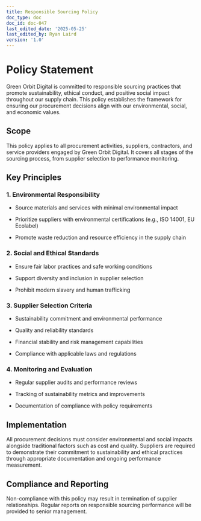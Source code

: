 ```yaml
---
title: Responsible Sourcing Policy
doc_type: doc
doc_id: doc-047
last_edited_date: '2025-05-25'
last_edited_by: Ryan Laird
version: '1.0'
---
```


# Policy Statement

Green Orbit Digital is committed to responsible sourcing practices that promote sustainability, ethical conduct, and positive social impact throughout our supply chain. This policy establishes the framework for ensuring our procurement decisions align with our environmental, social, and economic values.

## Scope

This policy applies to all procurement activities, suppliers, contractors, and service providers engaged by Green Orbit Digital. It covers all stages of the sourcing process, from supplier selection to performance monitoring.

## Key Principles

### 1. Environmental Responsibility

- Source materials and services with minimal environmental impact

- Prioritize suppliers with environmental certifications (e.g., ISO 14001, EU Ecolabel)

- Promote waste reduction and resource efficiency in the supply chain

### 2. Social and Ethical Standards

- Ensure fair labor practices and safe working conditions

- Support diversity and inclusion in supplier selection

- Prohibit modern slavery and human trafficking

### 3. Supplier Selection Criteria

- Sustainability commitment and environmental performance

- Quality and reliability standards

- Financial stability and risk management capabilities

- Compliance with applicable laws and regulations

### 4. Monitoring and Evaluation

- Regular supplier audits and performance reviews

- Tracking of sustainability metrics and improvements

- Documentation of compliance with policy requirements

## Implementation

All procurement decisions must consider environmental and social impacts alongside traditional factors such as cost and quality. Suppliers are required to demonstrate their commitment to sustainability and ethical practices through appropriate documentation and ongoing performance measurement.

## Compliance and Reporting

Non-compliance with this policy may result in termination of supplier relationships. Regular reports on responsible sourcing performance will be provided to senior management.
